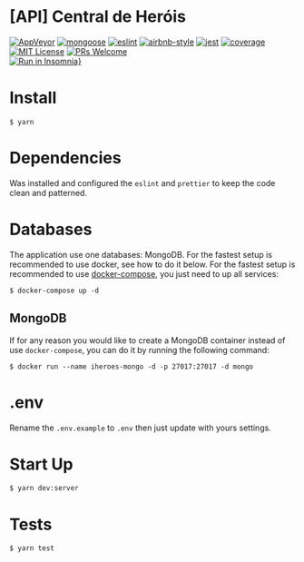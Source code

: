 # [API] Central de Heróis
[![AppVeyor](https://img.shields.io/appveyor/build/diegovictor/central-de-herois-api?logo=appveyor&style=flat-square)](https://ci.appveyor.com/project/DiegoVictor/central-de-herois-api)
[![mongoose](https://img.shields.io/badge/mongoose-5.13.3-green?style=flat-square&logo=mongo&logoColor=white)](https://mongoosejs.com/)
[![eslint](https://img.shields.io/badge/eslint-8.55.0-4b32c3?style=flat-square&logo=eslint)](https://eslint.org/)
[![airbnb-style](https://flat.badgen.net/badge/style-guide/airbnb/ff5a5f?icon=airbnb)](https://github.com/airbnb/javascript)
[![jest](https://img.shields.io/badge/jest-29.7.0-brightgreen?style=flat-square&logo=jest)](https://jestjs.io/)
[![coverage](https://img.shields.io/codecov/c/gh/DiegoVictor/central-de-herois-api?logo=codecov&style=flat-square)](https://codecov.io/gh/DiegoVictor/central-de-herois-api)
[![MIT License](https://img.shields.io/badge/license-MIT-green?style=flat-square)](https://raw.githubusercontent.com/DiegoVictor/central-de-herois-api/main/LICENSE)
[![PRs Welcome](https://img.shields.io/badge/PRs-welcome-brightgreen.svg?style=flat-square)](http://makeapullrequest.com)<br>
[![Run in Insomnia}](https://insomnia.rest/images/run.svg)](https://insomnia.rest/run/?label=Central%20de%20Heróis&uri=https%3A%2F%2Fraw.githubusercontent.com%2FDiegoVictor%2Fcentral-de-herois-api%2Fmain%1-07-24.json)

# Install
```
$ yarn
```

# Dependencies
Was installed and configured the `eslint` and `prettier` to keep the code clean and patterned.

# Databases
The application use one databases: MongoDB. For the fastest setup is recommended to use docker, see how to do it below. For the fastest setup is recommended to use [docker-compose](https://docs.docker.com/compose/), you just need to up all services:
```
$ docker-compose up -d
```

## MongoDB
If for any reason you would like to create a MongoDB container instead of use `docker-compose`, you can do it by running the following command:
```
$ docker run --name iheroes-mongo -d -p 27017:27017 -d mongo
```

# .env
Rename the `.env.example` to `.env` then just update with yours settings.

# Start Up
```
$ yarn dev:server
```

# Tests
```
$ yarn test
```
